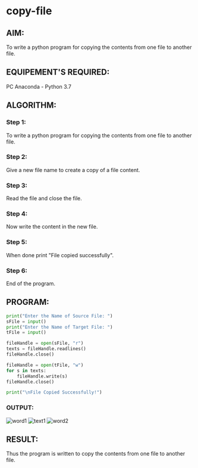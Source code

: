 # copy-file
## AIM:
To write a python program for copying the contents from one file to another file.
## EQUIPEMENT'S REQUIRED: 
PC
Anaconda - Python 3.7
## ALGORITHM: 
### Step 1:
To write a python program for copying the contents from one file to another file.

### Step 2: 
Give a new file name to create a copy of a file content.
 
### Step 3:
Read the file and close the file.

### Step 4:
Now write the content in the new file.

### Step 5: 
When done print "File copied successfully".
### Step 6: 
End of the program.

## PROGRAM:
~~~python
print("Enter the Name of Source File: ")
sFile = input()
print("Enter the Name of Target File: ")
tFile = input()

fileHandle = open(sFile, "r")
texts = fileHandle.readlines()
fileHandle.close()

fileHandle = open(tFile, "w")
for s in texts:
    fileHandle.write(s)
fileHandle.close()

print("\nFile Copied Successfully!")
~~~

### OUTPUT:
![word1](https://user-images.githubusercontent.com/93978702/154787601-610eea03-a1e7-4cda-8efd-3160ae859a2e.jpg)
![text1](https://user-images.githubusercontent.com/93978702/154787619-b61a4771-d3f5-4efd-873d-6767b86315e6.jpg)
![word2](https://user-images.githubusercontent.com/93978702/154787624-e6174516-f3eb-4116-8dcd-0827f2baa804.jpg)





## RESULT:
Thus the program is written to copy the contents from one file to another file.
